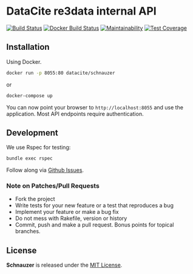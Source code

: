 # DataCite re3data internal API

[![Build Status](https://travis-ci.org/datacite/schnauzer.svg?branch=master)](https://travis-ci.org/datacite/schnauzer) [![Docker Build Status](https://img.shields.io/docker/build/datacite/schnauzer.svg)](https://hub.docker.com/r/datacite/schnauzer/) [![Maintainability](https://api.codeclimate.com/v1/badges/4032e94f759b56d71885/maintainability)](https://codeclimate.com/github/datacite/schnauzer/maintainability) [![Test Coverage](https://api.codeclimate.com/v1/badges/4032e94f759b56d71885/test_coverage)](https://codeclimate.com/github/datacite/schnauzer/test_coverage)

## Installation

Using Docker.

```bash
docker run -p 8055:80 datacite/schnauzer
```

or

```bash
docker-compose up
```

You can now point your browser to `http://localhost:8055` and use the application. Most API endpoints require authentication.

## Development

We use Rspec for testing:

```bash
bundle exec rspec
```

Follow along via [Github Issues](https://github.com/datacite/schnauzer/issues).

### Note on Patches/Pull Requests

* Fork the project
* Write tests for your new feature or a test that reproduces a bug
* Implement your feature or make a bug fix
* Do not mess with Rakefile, version or history
* Commit, push and make a pull request. Bonus points for topical branches.

## License

**Schnauzer** is released under the [MIT License](https://github.com/datacite/schnauzer/blob/master/LICENSE).

